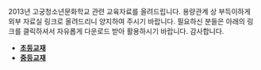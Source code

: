 2013년 고궁청소년문화학교 관련 교육자료를 올려드립니다.
용량관계 상 부득이하게 외부 자료실 링크로 올려드리니 양지하여 주시기 바랍니다.
필요하신 분들은 아래의 링크를 클릭하셔서 자유롭게 다운로드 받아 활용하시기 바랍니다.
감사합니다.

- [**초등교재**](http://goo.gl/l6Ig6V)
- [**중등교재**](http://goo.gl/1DTp7r)